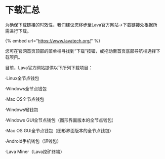 # 下载汇总

为确保下载链接的时效性，我们建议您移步至Lava官方网站-&gt;下载链接处根据所需进行下载。

{% embed url="https://www.lavatech.org/" %}

您可在官网首页顶部的菜单栏寻找到“下载”按钮，或拖动至首页底部导航栏选择下载项目。

目前，Lava官方网站提供以下所列下载项目：

·Linux全节点钱包

·Windows全节点钱包

·Mac OS全节点钱包

·Windows轻钱包

·Windows GUI全节点钱包（图形界面版本的全节点钱包）

·Mac OS GUI全节点钱包（图形界面版本的全节点钱包）

·Android手机钱包（轻钱包）

·Lava Miner（Lava挖矿终端）

